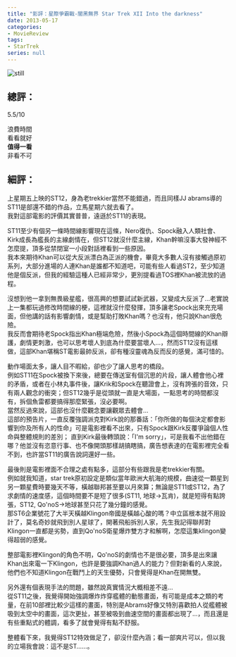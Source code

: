 ```yaml
---
title: "影評：星際爭霸戰-闇黑無界 Star Trek XII Into the darkness"
date: 2013-05-17
categories:
- MovieReview
tags:
- StarTrek
series: null
---
```


![still](/images/movie/intothedarkness.jpg)

## 總評：

5.5/10

浪費時間  
看看就好  
**值得一看**  
非看不可  
<!--more-->

## 細評：

上星期五上映的ST12，身為老trekkier當然不能錯過，而且同樣JJ abrams導的ST11是部還不錯的作品，立馬星期六就去看了。  
我對這部電影的評價其實普普，遠遜於ST11的表現。  

ST11至少有個另一條時間線影響現在這條，Nero復仇、Spock融入人類社會、Kirk成長為艦長的主線劇情在，但ST12就沒什麼主線，Khan幹嘛沒事大發神經不怎麼提，頂多從禁閉室一小段對話裡看到一些原因。  
我本來期待Khan可以從大反派漂白為正派的機會，畢竟大多數人沒有接觸過原初系列，大部分進場的人連Khan是誰都不知道吧，可能有些人看過ST2，至少知道他是個反派，但我的經驗這種人已經非常少，更別提看過TOS裡Khan被流放的過程。  

沒想到他一拿到無畏級星艦，很高興的想要試試新武器，又變成大反派了…老實說上一集都玩過修改時間線的梗，這裡就沒什麼發揮，頂多讓老Spock出來充充場面，但他講的話有影響劇情，或是幫助打敗Khan嗎？也沒有，他只說Khan很危險。  
我反而會期待老Spock指出Khan極端危險，然後小Spock為這個時間線的Khan辯護，劇情更刺激，也可以思考壞人到底為什麼要當壞人…，然而ST12沒有這樣做，這部Khan堪稱ST電影最帥反派，卻有種沒靈魂為反而反的感覺，滿可惜的。  

動作場面太多，讓人目不暇給，卻也少了讓人思考的橋段。  
例如ST11在Spock被換下來後，總要在傳送室有個沉思的片段，讓人體會他心裡的矛盾，或者在小林丸事件後，讓Krik和Spock在聽證會上，沒有誇張的音效，只有兩人觀念的衝突；但ST12幾乎是從頭就一直是大場面，一點思考的時間都沒有，拆個魚雷都要搞得那麼緊張，沒必要啊。  
當然反過來說，這部也沒什麼觀念要讓觀眾去體會…  
這部的預告片，一直反覆強調派克對Kirk說的那番話：「你所做的每個決定都會影響到你及所有人的性命」可是電影裡看不出來，只有Spock跟Kirk反覆爭論個人性命與整體規則的差別；
直到Kirk最後轉頭說：「I'm sorry」，可是我看不出他錯在哪？他並沒有恣意行事、也不像開頭那樣胡搞瞎搞，廣告想表達的在電影裡完全看不到，也許當ST11的廣告說詞還好一些。  

最後則是電影裡面不合理之處有點多，這部分有些跟我是老trekkier有關。   
例如就我知道，star trek原初設定是類似當年歐洲大航海的規模，曲速從一顆星到另一顆星費時要幾天不等，橫越聯邦甚至要以月來算；無論是ST11或ST12，為了求劇情的速度感，這個時間要不是短了很多(ST11, 地球->瓦肯)，就是短得有點誇張，ST12, Qo'noS->地球甚至只花了幾分鐘的感覺。  
那ST6企業號花了大半天橫越Klingon帝國是橫越心酸的嗎？中立區根本就不用設計了，莫名奇妙就飛到別人星球了，開著飛船拆別人家，先生我記得聯邦對Klingon一直都是劣勢，直到Qo'noS衛星爆炸雙方才和解啊，怎麼這集klingon變得超弱的感覺。  

整部電影裡Klingon的角色不明，Qo'noS的劇情也不是很必要，頂多是出來讓Khan出來電一下Klingon，也許是要強調Khan過人的能力？但對新看的人來說，他們也不知道Klingon在戰鬥上的天生優勢，只會覺得是Khan在開無雙。  

另外還有個表現手法的問題，雖然說真實情況大概相差不遠…   
從ST11之後，我覺得開始強調爆炸炸穿艦體的動態畫面，有可能是成本之類的考量，在前10部裡比較少這樣的畫面，特別是Abrams好像又特別喜歡拍人從艦體被吸到太空中的畫面，這次更扯，甚至被吸到曲速空間的畫面都出現了…，而且還是有些重點式的體調，看多了就會覺得有點不舒服。  

整體看下來，我覺得ST12特效做足了，卻沒什麼內涵；看一部爽片可以，但以我的立場我會說：這不是ST……。